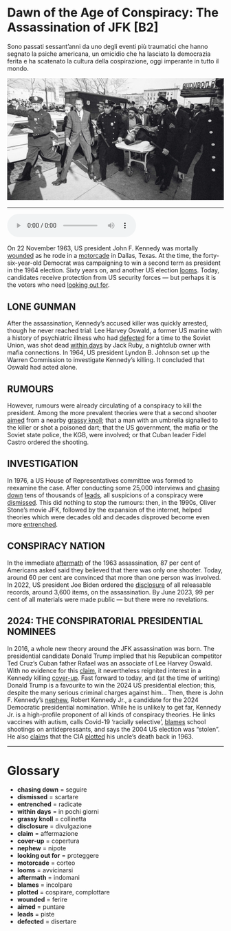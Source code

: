 # Dawn of the Age of Conspiracy: The Assassination of JFK   [B2]

Sono passati sessant’anni da uno degli eventi più traumatici che hanno segnato la psiche americana, un omicidio che ha lasciato la democrazia ferita e ha scatenato la cultura della cospirazione, oggi imperante in tutto il mondo.

![](Dawn%20of%20the%20Age%20of%20Conspiracy%20The%20Assassination%20of%20JFK.jpg)

--------------

<div>
<audio controls autoplay>
    <source src="https:/raw.githubusercontent.com/dartie/speakup/2023-11/Dawn%20of%20the%20Age%20of%20Conspiracy%20The%20Assassination%20of%20JFK.mp3" type="audio/mpeg">
</audio>
</div>


On 22 November 1963, US president John F. Kennedy was mortally [wounded](## "ferire") as he rode in a [motorcade](## "corteo") in Dallas, Texas. At the time, the forty-six-year-old Democrat was campaigning to win a second term as president in the 1964 election. Sixty years on, and another US election [looms](## "avvicinarsi"). Today, candidates receive protection from US security forces — but perhaps it is the voters who need [looking out for](## "proteggere").

## LONE GUNMAN
After the assassination, Kennedy’s accused killer was quickly arrested, though he never reached trial: Lee Harvey Oswald, a former US marine with a history of psychiatric illness who had [defected](## "disertare") for a time to the Soviet Union, was shot dead [within days](## "in pochi giorni") by Jack Ruby, a nightclub owner with mafia connections. In 1964, US president Lyndon B. Johnson set up the Warren Commission to investigate Kennedy’s killing. It concluded that Oswald had acted alone.

## RUMOURS
However, rumours were already circulating of a conspiracy to kill the president. Among the more prevalent theories were that a second shooter [aimed](## "puntare") from a nearby [grassy knoll](## "collinetta"); that a man with an umbrella signalled to the killer or shot a poisoned dart; that the US government, the mafia or the Soviet state police, the KGB, were involved; or that Cuban leader Fidel Castro ordered the shooting.

## INVESTIGATION
In 1976, a US House of Representatives committee was formed to reexamine the case. After conducting some 25,000 interviews and [chasing down](## "seguire") tens of thousands of [leads](## "piste"), all suspicions of a conspiracy were [dismissed](## "scartare"). This did nothing to stop the rumours: then, in the 1990s, Oliver Stone’s movie JFK, followed by the expansion of the internet, helped theories which were decades old and decades disproved become even more [entrenched](## "radicate").

## CONSPIRACY NATION
In the immediate [aftermath](## "indomani") of the 1963 assassination, 87 per cent of Americans asked said they believed that there was only one shooter. Today, around 60 per cent are convinced that more than one person was involved. In 2022, US president Joe Biden ordered the [disclosure](## "divulgazione") of all releasable records, around 3,600 items, on the assassination. By June 2023, 99 per cent of all materials were made public — but there were no revelations.   

## 2024: THE CONSPIRATORIAL PRESIDENTIAL NOMINEES
In 2016, a whole new theory around the JFK assassination was born. The presidential candidate Donald Trump implied that his Republican competitor Ted Cruz’s Cuban father Rafael was an associate of Lee Harvey Oswald. With no evidence for this [claim](## "affermazione"), it nevertheless reignited interest in a Kennedy killing [cover-up](## "copertura"). Fast forward to today, and (at the time of writing) Donald Trump is a favourite to win the 2024 US presidential election; this, despite the many serious criminal charges against him… Then, there is John F. Kennedy’s [nephew](## "nipote"), Robert Kennedy Jr., a candidate for the 2024 Democratic presidential nomination. While he is unlikely to get far, Kennedy Jr. is a high-profile proponent of all kinds of conspiracy theories. He links vaccines with autism, calls Covid-19 ‘racially selective’, [blames](## "incolpare") school shootings on antidepressants, and says the 2004 US election was “stolen”. He also [claim](## "affermazione")s that the CIA [plotted](## "cospirare, complottare") his uncle’s death back in 1963.
 

--------------

<div style = "display:block; clear:both; page-break-after:always;"></div>

# Glossary
* **chasing down** = seguire
* **dismissed** = scartare
* **entrenched** = radicate
* **within days** = in pochi giorni
* **grassy knoll** = collinetta
* **disclosure** = divulgazione
* **claim** = affermazione
* **cover-up** = copertura
* **nephew** = nipote
* **looking out for** = proteggere
* **motorcade** = corteo
* **looms** = avvicinarsi
* **aftermath** = indomani
* **blames** = incolpare
* **plotted** = cospirare, complottare
* **wounded** = ferire
* **aimed** = puntare
* **leads** = piste
* **defected** = disertare
